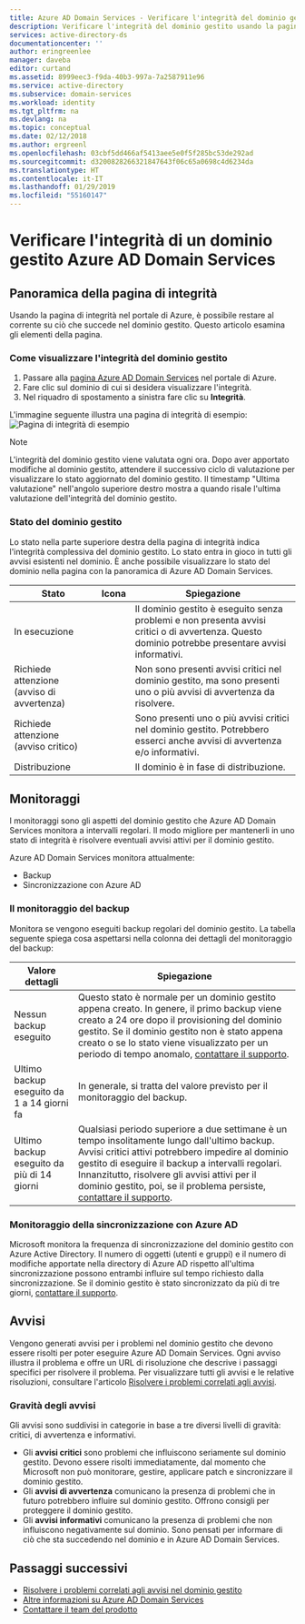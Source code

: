 ```yaml
---
title: Azure AD Domain Services - Verificare l'integrità del dominio gestito | Microsoft Docs
description: Verificare l'integrità del dominio gestito usando la pagina apposita del portale Azure.
services: active-directory-ds
documentationcenter: ''
author: eringreenlee
manager: daveba
editor: curtand
ms.assetid: 8999eec3-f9da-40b3-997a-7a2587911e96
ms.service: active-directory
ms.subservice: domain-services
ms.workload: identity
ms.tgt_pltfrm: na
ms.devlang: na
ms.topic: conceptual
ms.date: 02/12/2018
ms.author: ergreenl
ms.openlocfilehash: 03cbf5dd466af5413aee5e0f5f285bc53de292ad
ms.sourcegitcommit: d3200828266321847643f06c65a0698c4d6234da
ms.translationtype: HT
ms.contentlocale: it-IT
ms.lasthandoff: 01/29/2019
ms.locfileid: "55160147"
---
```

# <a name="check-the-health-of-an-azure-ad-domain-services-managed-domain"></a>Verificare l'integrità di un dominio gestito Azure AD Domain Services

## <a name="overview-of-the-health-page"></a>Panoramica della pagina di integrità
Usando la pagina di integrità nel portale di Azure, è possibile restare al corrente su ciò che succede nel dominio gestito. Questo articolo esamina gli elementi della pagina.

### <a name="how-to-view-the-health-of-your-managed-domain"></a>Come visualizzare l'integrità del dominio gestito
1. Passare alla [pagina Azure AD Domain Services](https://portal.azure.com/#blade/HubsExtension/Resources/resourceType/Microsoft.AAD%2FdomainServices) nel portale di Azure.
2. Fare clic sul dominio di cui si desidera visualizzare l'integrità.
3. Nel riquadro di spostamento a sinistra fare clic su **Integrità**.

L'immagine seguente illustra una pagina di integrità di esempio: ![Pagina di integrità di esempio](./media/active-directory-domain-services-alerts/health-page.png)

>[!NOTE]
> L'integrità del dominio gestito viene valutata ogni ora. Dopo aver apportato modifiche al dominio gestito, attendere il successivo ciclo di valutazione per visualizzare lo stato aggiornato del dominio gestito. Il timestamp "Ultima valutazione" nell'angolo superiore destro mostra a quando risale l'ultima valutazione dell'integrità del dominio gestito.
>

### <a name="status-of-your-managed-domain"></a>Stato del dominio gestito
Lo stato nella parte superiore destra della pagina di integrità indica l'integrità complessiva del dominio gestito. Lo stato entra in gioco in tutti gli avvisi esistenti nel dominio. È anche possibile visualizzare lo stato del dominio nella pagina con la panoramica di Azure AD Domain Services.

| Stato | Icona | Spiegazione |
| --- | :----: | --- |
| In esecuzione | <img src= "./media/active-directory-domain-services-alerts/running-icon.png" width = "15"> | Il dominio gestito è eseguito senza problemi e non presenta avvisi critici o di avvertenza. Questo dominio potrebbe presentare avvisi informativi. |
| Richiede attenzione (avviso di avvertenza) | <img src= "./media/active-directory-domain-services-alerts/warning-icon.png" width = "15"> | Non sono presenti avvisi critici nel dominio gestito, ma sono presenti uno o più avvisi di avvertenza da risolvere. |
| Richiede attenzione (avviso critico) | <img src= "./media/active-directory-domain-services-alerts/critical-icon.png" width = "15"> | Sono presenti uno o più avvisi critici nel dominio gestito. Potrebbero esserci anche avvisi di avvertenza e/o informativi. |
| Distribuzione | <img src= "./media/active-directory-domain-services-alerts/deploying-icon.png" width = "15"> | Il dominio è in fase di distribuzione. |

## <a name="monitors"></a>Monitoraggi
I monitoraggi sono gli aspetti del dominio gestito che Azure AD Domain Services monitora a intervalli regolari. Il modo migliore per mantenerli in uno stato di integrità è risolvere eventuali avvisi attivi per il dominio gestito.

Azure AD Domain Services monitora attualmente:
 - Backup
 - Sincronizzazione con Azure AD

### <a name="the-backup-monitor"></a>Il monitoraggio del backup
Monitora se vengono eseguiti backup regolari del dominio gestito. La tabella seguente spiega cosa aspettarsi nella colonna dei dettagli del monitoraggio del backup:

| Valore dettagli | Spiegazione |
| --- | --- |
|Nessun backup eseguito | Questo stato è normale per un dominio gestito appena creato. In genere, il primo backup viene creato a 24 ore dopo il provisioning del dominio gestito. Se il dominio gestito non è stato appena creato o se lo stato viene visualizzato per un periodo di tempo anomalo, [contattare il supporto](active-directory-ds-contact-us.md). |
| Ultimo backup eseguito da 1 a 14 giorni fa | In generale, si tratta del valore previsto per il monitoraggio del backup. |
| Ultimo backup eseguito da più di 14 giorni | Qualsiasi periodo superiore a due settimane è un tempo insolitamente lungo dall'ultimo backup. Avvisi critici attivi potrebbero impedire al dominio gestito di eseguire il backup a intervalli regolari. Innanzitutto, risolvere gli avvisi attivi per il dominio gestito, poi, se il problema persiste, [contattare il supporto](active-directory-ds-contact-us.md). |


### <a name="the-synchronization-with-azure-ad-monitor"></a>Monitoraggio della sincronizzazione con Azure AD
Microsoft monitora la frequenza di sincronizzazione del dominio gestito con Azure Active Directory. Il numero di oggetti (utenti e gruppi) e il numero di modifiche apportate nella directory di Azure AD rispetto all'ultima sincronizzazione possono entrambi influire sul tempo richiesto dalla sincronizzazione. Se il dominio gestito è stato sincronizzato da più di tre giorni, [contattare il supporto](active-directory-ds-contact-us.md).

## <a name="alerts"></a>Avvisi
Vengono generati avvisi per i problemi nel dominio gestito che devono essere risolti per poter eseguire Azure AD Domain Services. Ogni avviso illustra il problema e offre un URL di risoluzione che descrive i passaggi specifici per risolvere il problema. Per visualizzare tutti gli avvisi e le relative risoluzioni, consultare l'articolo [Risolvere i problemi correlati agli avvisi](active-directory-ds-troubleshoot-alerts.md).

### <a name="alert-severity"></a>Gravità degli avvisi
Gli avvisi sono suddivisi in categorie in base a tre diversi livelli di gravità: critici, di avvertenza e informativi.

 * Gli **avvisi critici** sono problemi che influiscono seriamente sul dominio gestito. Devono essere risolti immediatamente, dal momento che Microsoft non può monitorare, gestire, applicare patch e sincronizzare il dominio gestito. 
 * Gli **avvisi di avvertenza** comunicano la presenza di problemi che in futuro potrebbero influire sul dominio gestito. Offrono consigli per proteggere il dominio gestito.
 * Gli **avvisi informativi** comunicano la presenza di problemi che non influiscono negativamente sul dominio. Sono pensati per informare di ciò che sta succedendo nel dominio e in Azure AD Domain Services.

## <a name="next-steps"></a>Passaggi successivi
- [Risolvere i problemi correlati agli avvisi nel dominio gestito](active-directory-ds-troubleshoot-alerts.md)
- [Altre informazioni su Azure AD Domain Services](active-directory-ds-overview.md)
- [Contattare il team del prodotto](active-directory-ds-contact-us.md)
